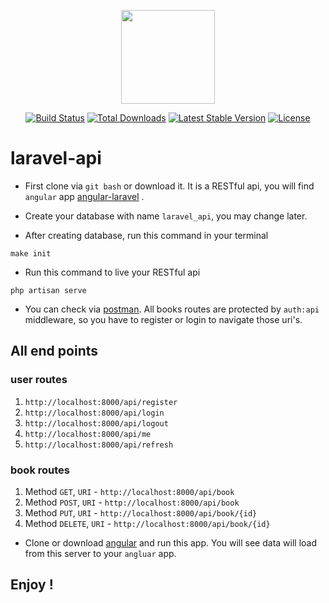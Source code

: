 <p align="center"><a href="https://laravel.com" target="_blank"><img width="150"src="https://laravel.com/laravel.png"></a></p>

<p align="center">
<a href="https://travis-ci.org/laravel/framework"><img src="https://travis-ci.org/laravel/framework.svg" alt="Build Status"></a>
<a href="https://packagist.org/packages/laravel/framework"><img src="https://poser.pugx.org/laravel/framework/d/total.svg" alt="Total Downloads"></a>
<a href="https://packagist.org/packages/laravel/framework"><img src="https://poser.pugx.org/laravel/framework/v/stable.svg" alt="Latest Stable Version"></a>
<a href="https://packagist.org/packages/laravel/framework"><img src="https://poser.pugx.org/laravel/framework/license.svg" alt="License"></a>
</p>

# laravel-api
- First clone via `git bash` or download it. It is a RESTful api, you will find `angular` app [angular-laravel](https://github.com/eliyas5044/angular-laravel) .

- Create your database with name `laravel_api`, you may change later.

- After creating database, run this command in your terminal
```
make init
```

- Run this command to live your RESTful api
```
php artisan serve
```

- You can check via [postman](https://www.getpostman.com/apps). All books routes are protected by `auth:api` middleware, so you have to register or login to navigate those uri's.

## All end points
### user routes
1. `http://localhost:8000/api/register`
2. `http://localhost:8000/api/login`
3. `http://localhost:8000/api/logout`
4. `http://localhost:8000/api/me`
5. `http://localhost:8000/api/refresh`

### book routes
1. Method `GET`, `URI` - `http://localhost:8000/api/book`
2. Method `POST`, `URI` - `http://localhost:8000/api/book`
3. Method `PUT`, `URI` - `http://localhost:8000/api/book/{id}`
4. Method `DELETE`, `URI` - `http://localhost:8000/api/book/{id}`

- Clone or download [angular](https://github.com/eliyas5044/angular-laravel) and run this app. You will see data will load from this server to your `angluar` app.

## Enjoy !
